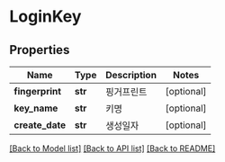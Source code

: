 # LoginKey

## Properties
Name | Type | Description | Notes
------------ | ------------- | ------------- | -------------
**fingerprint** | **str** | 핑거프린트 | [optional] 
**key_name** | **str** | 키명 | [optional] 
**create_date** | **str** | 생성일자 | [optional] 

[[Back to Model list]](../README.md#documentation-for-models) [[Back to API list]](../README.md#documentation-for-api-endpoints) [[Back to README]](../README.md)


